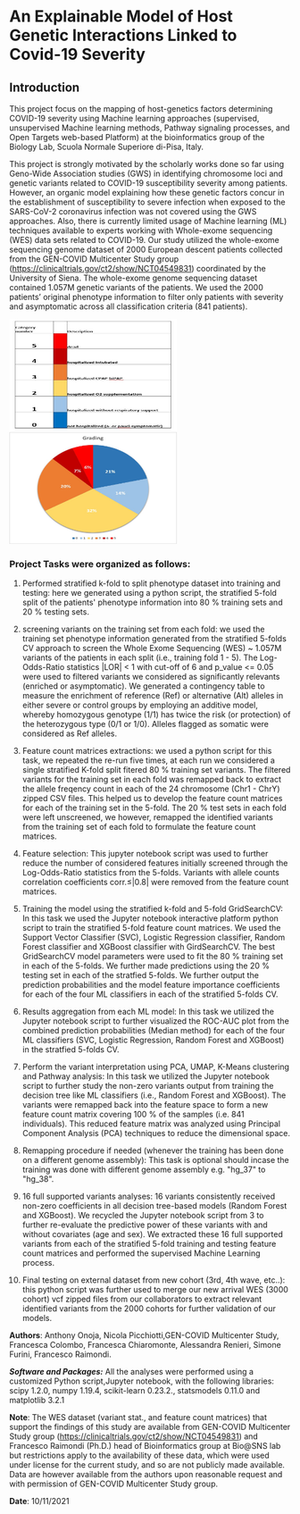 # An Explainable Model of Host Genetic Interactions Linked to Covid-19 Severity
## Introduction
This project focus on the mapping of host-genetics factors determining COVID-19 severity using Machine learning approaches (supervised, unsupervised Machine learning methods, Pathway signaling processes, and Open Targets web-based Platform) at the bioinformatics group of the Biology Lab, Scuola Normale Superiore di-Pisa, Italy.

This project is strongly motivated by the scholarly works done so far using Geno-Wide Association studies (GWS) in identifying chromosome loci and genetic variants related to COVID-19 susceptibility severity among patients. However, an organic model explaining how these genetic factors concur in the establishment of susceptibility to severe infection when exposed to the SARS-CoV-2 coronavirus infection was not covered using the GWS approaches. Also, there is currently limited usage of Machine learning (ML) techniques available to experts working with Whole-exome sequencing (WES) data sets related to COVID-19. Our study utilized the whole-exome sequencing genome dataset of 2000 European descent patients collected from the GEN-COVID Multicenter Study group (https://clinicaltrials.gov/ct2/show/NCT04549831) coordinated by the University of Siena. The whole-exome genome sequencing dataset contained 1.057M genetic variants of the patients. We used the 2000 patients’ original phenotype information to filter only patients with severity and asymptomatic across all classification criteria (841 patients).

<img src="grading_classification_2000_cohort.JPG" width="300" height="200">

<img src="grading_classification_2000.jpg" width="300" height="200">
  

### Project Tasks were organized as follows:

1. Performed stratified k-fold to split phenotype dataset into training and testing: here we generated using a python script, the stratified 5-fold split of the patients' phenotype information into 80 % training sets and 20 % testing sets. 

2. screening variants on the training set from each fold: we used the training set phenotype information generated from the stratified 5-folds CV approach to screen the Whole Exome Sequencing (WES) ~ 1.057M variants of the patients in each split (i.e., training fold 1 - 5). The Log-Odds-Ratio statistics |LOR| < 1 with cut-off of 6 and p_value <= 0.05 were used to filtered variants we considered as significantly relevants (enriched or asymptomatic). We generated a contingency table to measure the enrichment of reference (Ref) or alternative (Alt) alleles in either severe or control groups by employing an additive model, whereby homozygous genotype (1/1) has twice the risk (or protection) of the heterozygous type (0/1 or 1/0). Alleles flagged as somatic were considered as Ref alleles. 

3. Feature count matrices extractions: we used a python script for this task, we repeated the re-run five times, at each run we considered a single stratified K-fold split fitered 80 % training set variants. The filtered variants for the training set in each fold was remapped back to extract the allele freqency count in each of the 24 chromosome (Chr1 - ChrY) zipped CSV files. This helped us to develop the feature count matrices for each of the training set in the 5-fold. The 20 % test sets in each fold were left unscreened, we however, remapped the identified variants from the training set of each fold to formulate the feature count matrices. 

4. Feature selection: This jupyter notebook script was used to further reduce the number of considered features initially screened through the Log-Odds-Ratio statistics from the 5-folds. Variants with allele counts correlation coefficients corr.≤|0.8| were removed from the feature count matrices.  

5. Training the model using the stratified k-fold and 5-fold GridSearchCV: In this task we used the Jupyter notebook interactive platform python script to train the stratified 5-fold feature count matrices. We used the Support Vector Classifier (SVC), Logistic Regression classifier, Random Forest classifier and XGBoost classifier with GirdSearchCV. The best GridSearchCV model parameters were used to fit the 80 % training set in each of the 5-folds. We further made predictions using the 20 % testing set in each of the stratfied 5-folds. We further output the prediction probabilities and the model feature importance coefficients for each of the four ML classifiers in each of the stratified 5-folds CV.

6. Results aggregation from each ML model: In this task we utilized the Jupyter notebook script to further visualized the ROC-AUC plot from the combined prediction probabilities (Median method) for each of the four ML classifiers (SVC, Logistic Regression, Random Forest and XGBoost) in the stratfied 5-folds CV. 

7. Perform the variant interpretation using PCA, UMAP, K-Means clustering and Pathway analysis: In this task we utilized the Jupyter notebook script to further study the non-zero variants output from training the decision tree like ML classifiers (i.e., Random Forest and XGBoost).  The variants were remapped back into the feature space to form a new feature count matrix covering 100 % of the samples (i.e. 841 individuals). This reduced feature matrix was analyzed using Principal Component Analysis (PCA) techniques to reduce the dimensional space.

8. Remapping procedure if needed (whenever the training has been done on a different genome assembly): This task is optional should incase the training was done with different genome assembly e.g. "hg_37" to "hg_38". 

9. 16 full supported variants analyses: 16 variants consistently received non-zero coefficients in all decision tree-based models (Random Forest and XGBoost). We recycled the Jupyter notebook script from 3 to further re-evaluate the predictive power of these variants with and without covariates (age and sex). We extracted these 16 full supported variants from each of the stratified 5-fold training and testing feature count matrices and performed the supervised Machine Learning process. 

10. Final testing on external dataset from new cohort (3rd, 4th wave, etc..): this python script was further used to merge our new arrival WES (3000 cohort) vcf zipped files from our collaborators to extract relevant identified variants from the 2000 cohorts for further validation of our models.  

**Authors**: Anthony Onoja, Nicola Picchiotti,GEN-COVID Multicenter Study, Francesca Colombo, Francesca Chiaromonte, Alessandra Renieri, Simone Furini, Francesco Raimondi.

***Software and Packages:*** All the analyses were performed using a customized Python script,Jupyter notebook, with the following libraries: scipy 1.2.0, numpy 1.19.4, scikit-learn 0.23.2., statsmodels 0.11.0 and matplotlib 3.2.1

**Note**: The WES dataset (variant stat., and feature count matrices) that support the findings of this study are available from GEN-COVID Multicenter Study group (https://clinicaltrials.gov/ct2/show/NCT04549831) and Francesco Raimondi (Ph.D.) head of Bioinformatics group at Bio@SNS lab but restrictions apply to the availability of these data, which were used under license for the current study, and so are not publicly made available. Data are however available from the authors upon reasonable request and with permission of GEN-COVID Multicenter Study group.


**Date**: 10/11/2021
